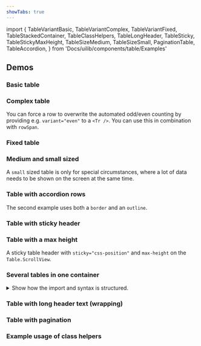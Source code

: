 ```yaml
---
showTabs: true
---
```


import {
TableVariantBasic,
TableVariantComplex,
TableVariantFixed,
TableStackedContainer,
TableClassHelpers,
TableLongHeader,
TableSticky,
TableStickyMaxHeight,
TableSizeMedium,
TableSizeSmall,
PaginationTable,
TableAccordion,
} from 'Docs/uilib/components/table/Examples'

## Demos

### Basic table

<TableVariantBasic />

### Complex table

You can force a row to overwrite the automated odd/even counting by providing e.g. `variant="even"` to a `<Tr />`. You can use this in combination with `rowSpan`.

<TableVariantComplex />

### Fixed table

<TableVariantFixed />

### Medium and small sized

<TableSizeMedium />

A `small` sized table is only for special circumstances, where a lot of data needs to be shown on the screen at the same time.

<TableSizeSmall />

### Table with accordion rows

The second example uses both a `border` and an `outline`.

<TableAccordion />

### Table with sticky header

<TableSticky />

### Table with a max height

A sticky table header with `sticky="css-position"` and `max-height` on the `Table.ScrollView`.

<TableStickyMaxHeight />

### Several tables in one container

<details>
  <summary class="dnb-p">
    Show how the import and syntax is structured.
  </summary>

```jsx
import TableContainer from '@dnb/eufemia/components/table/TableContainer'
render(
  <TableContainer>
    <TableContainer.Head>
      <H2>Heading</H2>
    </TableContainer.Head>

    <TableContainer.Body>
      <Table />
      <Table />
    </TableContainer.Body>

    <TableContainer.Foot>
      <P>Footer</P>
    </TableContainer.Foot>
  </TableContainer>
)
```

</details>

<TableStackedContainer />

### Table with long header text (wrapping)

<TableLongHeader />

### Table with pagination

<PaginationTable />

### Example usage of class helpers

<TableClassHelpers />
